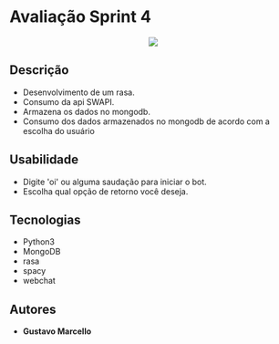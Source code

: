 # Avaliação Sprint 4
<p align="center"><img src = "https://kanto.legiaodosherois.com.br/w760-h398-cfill/wp-content/uploads/2019/12/legiao_RZ8tuWfaV2dYPDrnq49lIL0pcCJ7T3E_vAjgQUoxHh.png.jpeg"></p>

## Descrição
- Desenvolvimento de um rasa.
- Consumo da api SWAPI.
- Armazena os dados no mongodb.
- Consumo dos dados armazenados no mongodb de acordo com a escolha do usuário

## Usabilidade
- Digite 'oi' ou alguma saudação para iniciar o bot.
- Escolha qual opção de retorno você deseja.

## Tecnologias 
- Python3
- MongoDB
- rasa
- spacy
- webchat

## Autores
- <b>Gustavo Marcello</b>
